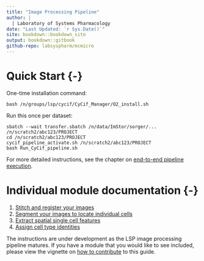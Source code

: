 ```yaml
---
title: "Image Processing Pipeline"
author: |
  | Laboratory of Systems Pharmacology
date: "Last Updated: `r Sys.Date()`"
site: bookdown::bookdown_site
output: bookdown::gitbook
github-repo: labsyspharm/mcmicro
---
```


# Quick Start {-}

One-time installation command:
``` {bash, eval=FALSE}
bash /n/groups/lsp/cycif/CyCif_Manager/O2_install.sh
```

Run this once per dataset:
``` {bash, eval=FALSE}
sbatch --wait transfer.sbatch /n/data/ImStor/sorger/... /n/scratch2/abc123/PROJECT
cd /n/scratch2/abc123/PROJECT
cycif_pipeline_activate.sh /n/scratch2/abc123/PROJECT
bash Run_CyCif_pipeline.sh
```

For more detailed instructions, see the chapter on [end-to-end pipeline
execution](#pipeline).

# Individual module documentation {-}

1. [Stitch and register your images](#stitch)
1. [Segment your images to locate individual cells](#segment)
1. [Extract spatial single cell features](#features)
1. [Assign cell type identities](#celltype)

The instructions are under development as the LSP image processing pipeline
matures. If you have a module that you would like to see included, please view
the vignette on [how to contribute](#howto) to this guide.


